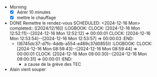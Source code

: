 - Morning
  * [x] Aérer 10 minutes
  * [x] mettre le chauffage <!-- pas besoin -->
- DONE Remettre le rendez-vous
  SCHEDULED: <2024-12-16 Mon>
  completed:: [[2024/12/16]]
  :LOGBOOK:
  CLOCK: [2024-12-16 Mon 12:52:11]--[2024-12-16 Mon 12:52:12] =>  00:00:01
  CLOCK: [2024-12-16 Mon 12:53:54]--[2024-12-16 Mon 12:53:57] =>  00:00:03
  :END:
	- ((6745dc37-d7fc-4ddb-a554-e489c37d0855))
	  :LOGBOOK:
	  CLOCK: [2024-12-16 Mon 08:59:43]--[2024-12-16 Mon 08:59:44] =>  00:00:01
	  CLOCK: [2024-12-16 Mon 09:00:30]--[2024-12-16 Mon 09:00:31] =>  00:00:01
	  :END:
		- a cause de la grève des TEC
- Alain vient souper